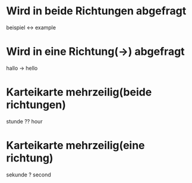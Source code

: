 
# Wird in beide Richtungen abgefragt

beispiel <-> example

# Wird in eine Richtung(-\>) abgefragt

hallo -> hello

# Karteikarte mehrzeilig(beide richtungen)

stunde
??
hour

# Karteikarte mehrzeilig(eine richtung)

sekunde
?
second




